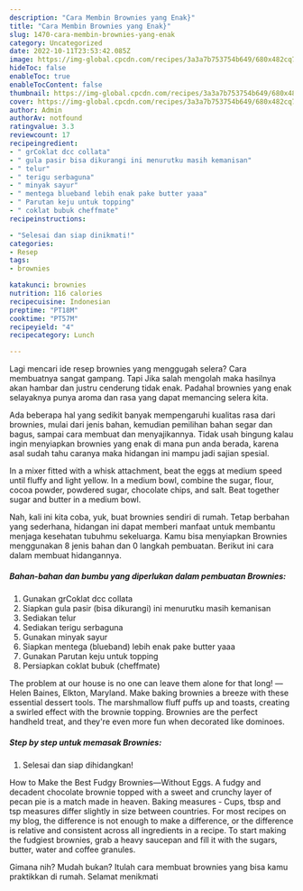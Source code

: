 ```yaml
---
description: "Cara Membin Brownies yang Enak}"
title: "Cara Membin Brownies yang Enak}"
slug: 1470-cara-membin-brownies-yang-enak
category: Uncategorized
date: 2022-10-11T23:53:42.085Z
image: https://img-global.cpcdn.com/recipes/3a3a7b753754b649/680x482cq70/brownies-foto-resep-utama.jpg
hideToc: false
enableToc: true
enableTocContent: false
thumbnail: https://img-global.cpcdn.com/recipes/3a3a7b753754b649/680x482cq70/brownies-foto-resep-utama.jpg
cover: https://img-global.cpcdn.com/recipes/3a3a7b753754b649/680x482cq70/brownies-foto-resep-utama.jpg
author: Admin
authorAv: notfound
ratingvalue: 3.3
reviewcount: 17
recipeingredient:
- " grCoklat dcc collata"
- " gula pasir bisa dikurangi ini menurutku masih kemanisan"
- " telur"
- " terigu serbaguna"
- " minyak sayur"
- " mentega blueband lebih enak pake butter yaaa"
- " Parutan keju untuk topping"
- " coklat bubuk cheffmate"
recipeinstructions:

- "Selesai dan siap dinikmati!"
categories:
- Resep
tags:
- brownies

katakunci: brownies 
nutrition: 116 calories
recipecuisine: Indonesian
preptime: "PT18M"
cooktime: "PT57M"
recipeyield: "4"
recipecategory: Lunch

---
```



Lagi mencari ide resep brownies yang menggugah selera? Cara membuatnya sangat gampang. Tapi Jika salah mengolah maka hasilnya akan hambar dan justru cenderung tidak enak. Padahal brownies yang enak selayaknya punya aroma dan rasa yang dapat memancing selera kita.


Ada beberapa hal yang sedikit banyak mempengaruhi kualitas rasa dari brownies, mulai dari jenis bahan, kemudian pemilihan bahan segar dan bagus, sampai cara membuat dan menyajikannya. Tidak usah bingung kalau ingin menyiapkan brownies yang enak di mana pun anda berada, karena asal sudah tahu caranya maka hidangan ini mampu jadi sajian spesial.

In a mixer fitted with a whisk attachment, beat the eggs at medium speed until fluffy and light yellow. In a medium bowl, combine the sugar, flour, cocoa powder, powdered sugar, chocolate chips, and salt. Beat together sugar and butter in a medium bowl.


Nah, kali ini kita coba, yuk, buat brownies sendiri di rumah. Tetap berbahan yang sederhana, hidangan ini dapat memberi manfaat untuk membantu menjaga kesehatan tubuhmu sekeluarga. Kamu bisa menyiapkan Brownies menggunakan 8 jenis bahan dan 0 langkah pembuatan. Berikut ini cara dalam membuat hidangannya.

<!--inarticleads1-->

##### Bahan-bahan dan bumbu yang diperlukan dalam pembuatan Brownies:

1. Gunakan  grCoklat dcc collata
1. Siapkan  gula pasir (bisa dikurangi) ini menurutku masih kemanisan
1. Sediakan  telur
1. Sediakan  terigu serbaguna
1. Gunakan  minyak sayur
1. Siapkan  mentega (blueband) lebih enak pake butter yaaa
1. Gunakan  Parutan keju untuk topping
1. Persiapkan  coklat bubuk (cheffmate)


The problem at our house is no one can leave them alone for that long! —Helen Baines, Elkton, Maryland. Make baking brownies a breeze with these essential dessert tools. The marshmallow fluff puffs up and toasts, creating a swirled effect with the brownie topping. Brownies are the perfect handheld treat, and they&#39;re even more fun when decorated like dominoes. 

<!--inarticleads2-->

##### Step by step untuk memasak Brownies:


1. Selesai dan siap dihidangkan!

How to Make the Best Fudgy Brownies—Without Eggs. A fudgy and decadent chocolate brownie topped with a sweet and crunchy layer of pecan pie is a match made in heaven. Baking measures - Cups, tbsp and tsp measures differ slightly in size between countries. For most recipes on my blog, the difference is not enough to make a difference, or the difference is relative and consistent across all ingredients in a recipe. To start making the fudgiest brownies, grab a heavy saucepan and fill it with the sugars, butter, water and coffee granules. 

Gimana nih? Mudah bukan? Itulah cara membuat brownies yang bisa kamu praktikkan di rumah. Selamat menikmati
